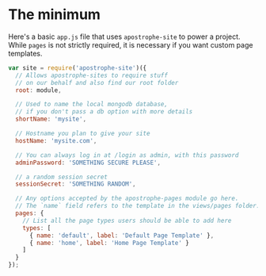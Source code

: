 # The minimum

Here's a basic `app.js` file that uses `apostrophe-site` to power a project. While `pages` is not strictly required, it is necessary if you want custom page templates.

```javascript
var site = require('apostrophe-site')({
  // Allows apostrophe-sites to require stuff
  // on our behalf and also find our root folder
  root: module,

  // Used to name the local mongodb database,
  // if you don't pass a db option with more details
  shortName: 'mysite',

  // Hostname you plan to give your site
  hostName: 'mysite.com',

  // You can always log in at /login as admin, with this password
  adminPassword: 'SOMETHING SECURE PLEASE',

  // a random session secret
  sessionSecret: 'SOMETHING RANDOM',

  // Any options accepted by the apostrophe-pages module go here.
  // The `name` field refers to the template in the views/pages folder.
  pages: {
    // List all the page types users should be able to add here
    types: [
      { name: 'default', label: 'Default Page Template' },
      { name: 'home', label: 'Home Page Template' }
    ]
  }
});
```